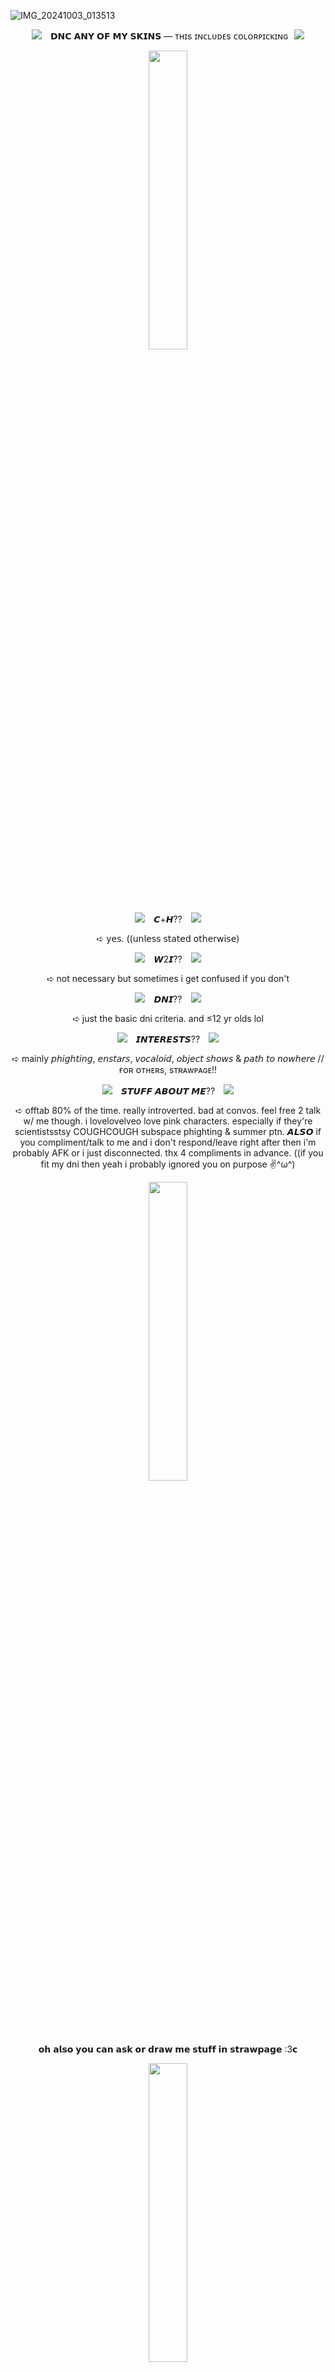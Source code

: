 ![IMG_20241003_013513](https://github.com/user-attachments/assets/0ebb7421-f6d2-42bc-a0e0-fecfe9e78734)


<P align="middle"><img src="https://github.com/user-attachments/assets/9a25d12e-4622-47e1-ba0a-6628b212888c"/> ⠀𝗗𝗡𝗖 𝗔𝗡𝗬 𝗢𝗙 𝗠𝗬 𝗦𝗞𝗜𝗡𝗦 — ᴛʜɪs ɪɴᴄʟᴜᴅᴇs ᴄᴏʟᴏʀᴘɪᴄᴋɪɴɢ⠀<img src="https://github.com/user-attachments/assets/9a25d12e-4622-47e1-ba0a-6628b212888c"/>
  
<P align="middle"><img src="https://github.com/user-attachments/assets/3f342859-4565-4cac-b381-ccd86e0836c2" width="35%"/>
<P align="middle"><img src="https://github.com/user-attachments/assets/322a8181-f86c-4b41-b67c-2cfdd37c5d82"/>⠀
𝘾+𝙃??⠀
<img src="https://github.com/user-attachments/assets/322a8181-f86c-4b41-b67c-2cfdd37c5d82"/>
  <P align="middle">➪   𝗒𝖾𝗌. ((𝗎𝗇𝗅𝖾𝗌𝗌 𝗌𝗍𝖺𝗍𝖾𝖽 𝗈𝗍𝗁𝖾𝗋𝗐𝗂𝗌𝖾) 

<P align="middle"><img src="https://github.com/user-attachments/assets/3ceb4010-73ba-4fcc-8153-6824bef249d5"/>⠀
𝙒2𝙄??⠀
<img src="https://github.com/user-attachments/assets/3ceb4010-73ba-4fcc-8153-6824bef249d5"/>

<P align="middle">➪   not necessary but sometimes i get confused if you don't

<P align="middle"><img src="https://github.com/user-attachments/assets/e542416a-717b-479b-9888-f1e0a66f8b62"/>⠀
𝘿𝙉𝙄??⠀
<img src="https://github.com/user-attachments/assets/e542416a-717b-479b-9888-f1e0a66f8b62"/>

<P align="middle">➪   just the basic dni criteria. and ≤12 yr olds lol

<P align="middle"><img src="https://github.com/user-attachments/assets/7071929a-8689-4cfc-8d4c-52c858b21e41"/>⠀
𝙄𝙉𝙏𝙀𝙍𝙀𝙎𝙏𝙎??⠀
<img src="https://github.com/user-attachments/assets/7071929a-8689-4cfc-8d4c-52c858b21e41"/>

<P align="middle">➪   mainly  𝘱𝘩𝘪𝘨𝘩𝘵𝘪𝘯𝘨, 𝘦𝘯𝘴𝘵𝘢𝘳𝘴, 𝘷𝘰𝘤𝘢𝘭𝘰𝘪𝘥, 𝘰𝘣𝘫𝘦𝘤𝘵 𝘴𝘩𝘰𝘸𝘴 & 𝘱𝘢𝘵𝘩 𝘵𝘰 𝘯𝘰𝘸𝘩𝘦𝘳𝘦  // ғᴏʀ ᴏᴛʜᴇʀs, sᴛʀᴀᴡᴘᴀɢᴇ!!

<P align="middle"><img src="https://github.com/user-attachments/assets/0c368f4c-7802-4284-ba07-c241e3459919"/>⠀
𝙎𝙏𝙐𝙁𝙁 𝘼𝘽𝙊𝙐𝙏 𝙈𝙀??⠀
<img src="https://github.com/user-attachments/assets/0c368f4c-7802-4284-ba07-c241e3459919"/>

<P align="middle">➪  offtab 80% of the time. really introverted. bad at convos. feel free 2 talk w/ me though. i lovelovelveo love pink characters. especially if they're scientistsstsy COUGHCOUGH subspace phighting & summer ptn. 𝘼𝙇𝙎𝙊 if you compliment/talk to me and i don't respond/leave right after then i'm probably AFK or i just disconnected. thx 4 compliments in advance. ((if you fit my dni then yeah i probably ignored you on purpose ✌️^ω^)

<P align="middle"><img src="https://github.com/user-attachments/assets/3f342859-4565-4cac-b381-ccd86e0836c2" width="35%"/>

<P align="middle">𝗼𝗵 𝗮𝗹𝘀𝗼 𝘆𝗼𝘂 𝗰𝗮𝗻 𝗮𝘀𝗸 𝗼𝗿 𝗱𝗿𝗮𝘄 𝗺𝗲 𝘀𝘁𝘂𝗳𝗳 𝗶𝗻 𝘀𝘁𝗿𝗮𝘄𝗽𝗮𝗴𝗲 :3𝗰

<P align="middle"> <img src="https://static.wikia.nocookie.net/ensemble-stars/images/1/14/%28Sakura-Colored_Night%29_Kohaku_Oukawa_Chibi.gif/revision/latest?cb=20220415140434" width="35%"/>

![IMG_20241003_023124](https://github.com/user-attachments/assets/af910134-7b8f-46e0-99db-7347185e4461)

